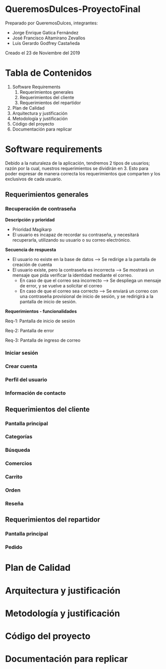 # QueremosDulces-ProyectoFinal

Preparado por QueremosDulces, integrantes:
- Jorge Enrique Gatica Fernández
- José Francisco Altamirano Zevallos
- Luis Gerardo Godfrey Castañeda

Creado el 23 de Noviembre del 2019

# Tabla de Contenidos

1. Software Requirements
   1. Requerimientos generales
   1. Requerimientos del cliente
   1. Requerimientos del repartidor
2. Plan de Calidad
3. Arquitectura y justificación
4. Metodología y justificación
5. Código del proyecto
6. Documentación para replicar


# Software requirements

Debido a la naturaleza de la aplicación, tendremos 2 tipos de usuarios; razón por la cual, nuestros requerimientos se dividirán en 3.
Esto para poder expresar de manera correcta los requerimientos que comparten y los exclusivos de cada usuario.

   ## Requerimientos generales

   ### Recuperación de contraseña

   **Descripción y prioridad**
   - Prioridad Magikarp
   - El usuario es incapaz de recordar su contraseña, y necesitará recuperarla, utilizando su usuario o su correo electrónico.

   **Secuencia de respuesta**
   - El usuario no existe en la base de datos --> Se redirige a la pantalla de creación de cuenta
   - El usuario existe, pero la contraseña es incorrecta --> Se mostrará un mensaje que pida verificar la identidad mediante el correo.
      - En caso de que el correo sea incorrecto --> Se despliega un mensaje de error, y se vuelve a solicitar el correo
      - En caso de que el correo sea correcto --> Se enviará un correo con una contraseña provisional de inicio de sesión, y se redirigirá a la pantalla de inicio de sesión.

   **Requerimientos - funcionalidades**
   
   Req-1: Pantalla de inicio de sesión
   
   Req-2: Pantalla de error
   
   Req-3: Pantalla de ingreso de correo


   ### Iniciar sesión


   ### Crear cuenta


   ### Perfil del usuario


   ### Información de contacto


   ## Requerimientos del cliente


   ### Pantalla principal


   ### Categorías


   ### Búsqueda


   ### Comercios


   ### Carrito


   ### Orden


   ### Reseña


   ## Requerimientos del repartidor


   ### Pantalla principal


   ### Pedido



# Plan de Calidad


# Arquitectura y justificación


# Metodología y justificación


# Código del proyecto


# Documentación para replicar


